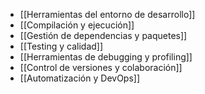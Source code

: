 + [[Herramientas del entorno de desarrollo]]
+ [[Compilación y ejecución]]
+ [[Gestión de dependencias y paquetes]]
+ [[Testing y calidad]]
+ [[Herramientas de debugging y profiling]]
+ [[Control de versiones y colaboración]]
+ [[Automatización y DevOps]]

